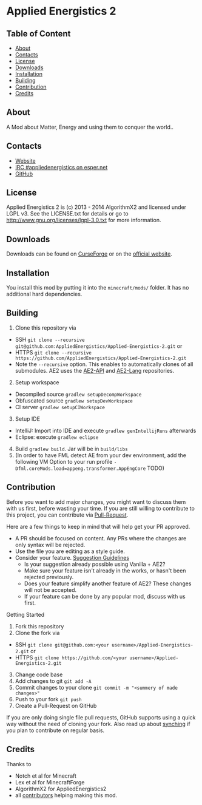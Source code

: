 # Applied Energistics 2

## Table of Content

* [About](#about)
* [Contacts](#contacts)
* [License](#license)
* [Downloads](#downloads)
* [Installation](#installation)
* [Building](#building)
* [Contribution](#contribution)
* [Credits](#credits)

## About

A Mod about Matter, Energy and using them to conquer the world..

## Contacts

* [Website](http://ae-mod.info/)
* [IRC #appliedenergistics on esper.net](http://webchat.esper.net/?channels=appliedenergistics&prompt=1)
* [GitHub](https://github.com/AppliedEnergistics/Applied-Energistics-2)

## License

Applied Energistics 2 is (c) 2013 - 2014 AlgorithmX2 and licensed under LGPL v3. See the LICENSE.txt for details or go to http://www.gnu.org/licenses/lgpl-3.0.txt for more information.

## Downloads

Downloads can be found on [CurseForge](http://www.curse.com/mc-mods/minecraft/223794-applied-energistics-2) or on the [official website](http://ae-mod.info/Downloads/).

## Installation

You install this mod by putting it into the `minecraft/mods/` folder. It has no additional hard dependencies.

## Building

1. Clone this repository via 
  - SSH `git clone --recursive git@github.com:AppliedEnergistics/Applied-Energistics-2.git` or 
  - HTTPS `git clone --recursive https://github.com/AppliedEnergistics/Applied-Energistics-2.git`
  - Note the `--recursive` option. This enables to automatically clones of all submodules. AE2 uses the [AE2-API](https://github.com/AlgorithmX2/Applied-Energistics-2-API) and [AE2-Lang](https://github.com/AppliedEnergistics/AppliedEnergistics-2-Localization) repositories. 
2. Setup workspace 
  - Decompiled source `gradlew setupDecompWorkspace`
  - Obfuscated source `gradlew setupDevWorkspace`
  - CI server `gradlew setupCIWorkspace`
3. Setup IDE
  - IntelliJ: Import into IDE and execute `gradlew genIntellijRuns` afterwards
  - Eclipse: execute `gradlew eclipse`
4. Build `gradlew build`. Jar will be in `build/libs`
5. (In order to have FML detect AE from your dev environment, add the following VM Option to your run profile `-Dfml.coreMods.load=appeng.transformer.AppEngCore` TODO)

## Contribution

Before you want to add major changes, you might want to discuss them with us first, before wasting your time.
If you are still willing to contribute to this project, you can contribute via [Pull-Request](https://help.github.com/articles/creating-a-pull-request).

Here are a few things to keep in mind that will help get your PR approved.

* A PR should be focused on content. Any PRs where the changes are only syntax will be rejected.
* Use the file you are editing as a style guide.
* Consider your feature. [Suggestion Guidelines](http://ae-mod.info/Suggestion-Guidelines/)
  - Is your suggestion already possible using Vanilla + AE2?
  - Make sure your feature isn't already in the works, or hasn't been rejected previously.
  - Does your feature simplify another feature of AE2? These changes will not be accepted.
  - If your feature can be done by any popular mod, discuss with us first.

Getting Started

1. Fork this repository
2. Clone the fork via
  * SSH `git clone git@github.com:<your username>/Applied-Energistics-2.git` or 
  * HTTPS `git clone https://github.com/<your username>/Applied-Energistics-2.git`
3. Change code base
4. Add changes to git `git add -A`
5. Commit changes to your clone `git commit -m "<summery of made changes>"`
6. Push to your fork `git push`
7. Create a Pull-Request on GitHub

If you are only doing single file pull requests, GitHub supports using a quick way without the need of cloning your fork. Also read up about [synching](https://help.github.com/articles/syncing-a-fork) if you plan to contribute on regular basis.

## Credits

Thanks to
 
* Notch et al for Minecraft
* Lex et al for MinecraftForge
* AlgorithmX2 for AppliedEnergistics2
* all [contributors](https://github.com/AppliedEnergistics/Applied-Energistics-2/graphs/contributors) helping making this mod.
